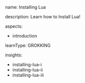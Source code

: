 name: Installing Lua 

description: Learn how to Install Lua!

aspects:
  - introduction

learnType: GROKKING

insights:
  - installing-lua-i
  - installing-lua-ii
  - installing-lua-iii